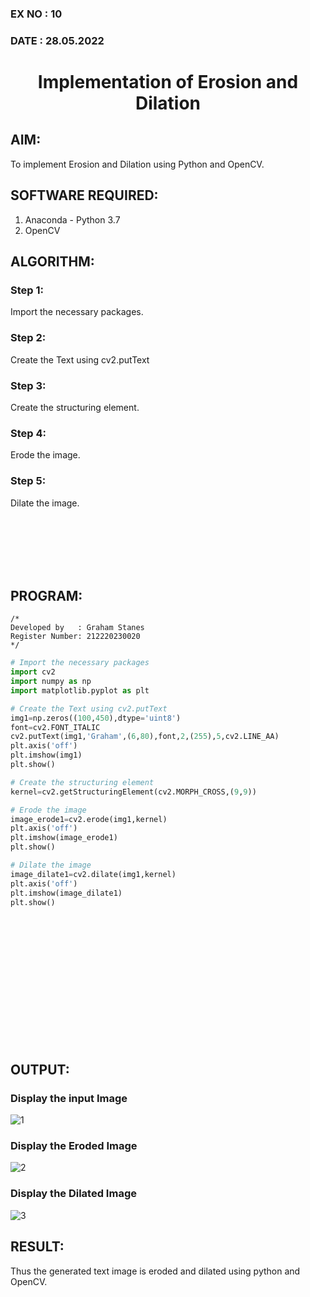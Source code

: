 ### EX NO : 10
### DATE  : 28.05.2022
# <p align="center">Implementation of Erosion and Dilation</p>


## AIM:
To implement Erosion and Dilation using Python and OpenCV.
## SOFTWARE REQUIRED:
1. Anaconda - Python 3.7
2. OpenCV
## ALGORITHM:
### Step 1:
Import the necessary packages.
### Step 2:
Create the Text using cv2.putText
### Step 3:
Create the structuring element.
### Step 4:
Erode the image.
### Step 5:
Dilate the image.

<br/><br/><br/><br/><br/>

## PROGRAM:
```
/*
Developed by   : Graham Stanes
Register Number: 212220230020
*/
```
``` Python
# Import the necessary packages
import cv2
import numpy as np
import matplotlib.pyplot as plt

# Create the Text using cv2.putText
img1=np.zeros((100,450),dtype='uint8')
font=cv2.FONT_ITALIC
cv2.putText(img1,'Graham',(6,80),font,2,(255),5,cv2.LINE_AA)
plt.axis('off')
plt.imshow(img1)
plt.show()

# Create the structuring element
kernel=cv2.getStructuringElement(cv2.MORPH_CROSS,(9,9))

# Erode the image
image_erode1=cv2.erode(img1,kernel)
plt.axis('off')
plt.imshow(image_erode1)
plt.show()

# Dilate the image
image_dilate1=cv2.dilate(img1,kernel)
plt.axis('off')
plt.imshow(image_dilate1)
plt.show()
```

<br/><br/><br/><br/><br/><br/><br/><br/><br/><br/><br/><br/>

## OUTPUT:

### Display the input Image
![1](https://user-images.githubusercontent.com/75235488/172896461-10f7fa5c-6b26-42a1-833c-21db05f8db93.png)

### Display the Eroded Image
![2](https://user-images.githubusercontent.com/75235488/172896502-99d853a9-1480-4b54-b57b-f67aea739895.png)

### Display the Dilated Image
![3](https://user-images.githubusercontent.com/75235488/172896540-e1ef435b-b806-4958-8e66-3a02d78ab525.png)

## RESULT:
Thus the generated text image is eroded and dilated using python and OpenCV.
